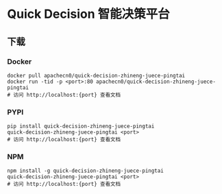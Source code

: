 # Quick Decision 智能决策平台

## 下载

### Docker

```
docker pull apachecn0/quick-decision-zhineng-juece-pingtai
docker run -tid -p <port>:80 apachecn0/quick-decision-zhineng-juece-pingtai
# 访问 http://localhost:{port} 查看文档
```

### PYPI

```
pip install quick-decision-zhineng-juece-pingtai
quick-decision-zhineng-juece-pingtai <port>
# 访问 http://localhost:{port} 查看文档
```

### NPM

```
npm install -g quick-decision-zhineng-juece-pingtai
quick-decision-zhineng-juece-pingtai <port>
# 访问 http://localhost:{port} 查看文档
```